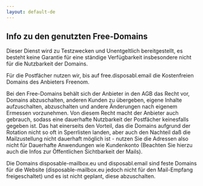 ```yaml
---
layout: default-de
---
```

## Info zu den genutzten Free-Domains

Dieser Dienst wird zu Testzwecken und Unentgeltlich bereitgestellt, es besteht keine Garantie für eine ständige Verfügbarkeit insbesondere nicht für die Nutzbarkeit der Domains.

Für die Postfächer nutzen wir, bis auf free.disposabl.email die Kostenfreien Domains des Anbieters Freenom. 

Bei den Free-Domains behält sich der Anbieter in den AGB das Recht vor, Domains abzuschalten, anderen Kunden zu übergeben, eigene Inhalte aufzuschalten, abzuschalten und andere Änderungen nach eigenem Ermessen vorzunehmen.
Von diesem Recht macht der Anbieter auch gebrauch, sodass eine dauerhafte Nutzbarkeit der Postfächer keinesfalls gegeben ist. 
Das hat einerseits den Vorteil, das die Domains aufgrund der Rotation nicht so oft in Sperrlisten landen, aber auch den Nachteil daß die Mailzustellung nicht dauerhaft möglich ist - nutzen Sie die Adressen also nicht für Dauerhafte Anwendungen wie Kundenkonto (Beachten Sie hierzu auch die Infos zur Öffentlichen Sichtbarkeit der Mails). 




Die Domains disposable-mailbox.eu und disposabl.email sind feste Domains für die Website (disposable-mailbox.eu jedoch nicht für den Mail-Empfang freigeschaltet) und es ist nicht geplant, diese abzuschalten. 
